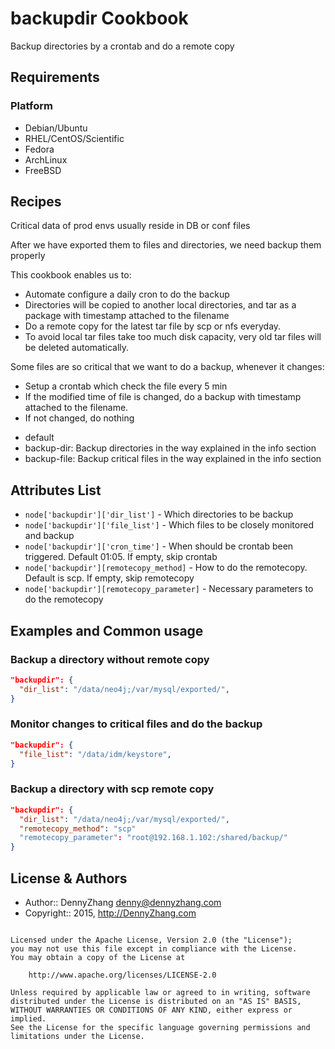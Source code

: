 backupdir Cookbook
================
Backup directories by a crontab and do a remote copy

Requirements
------------
### Platform
- Debian/Ubuntu
- RHEL/CentOS/Scientific
- Fedora
- ArchLinux
- FreeBSD

Recipes
-------
Critical data of prod envs usually reside in DB or conf files

After we have exported them to files and directories, we need backup them properly

This cookbook enables us to:

* Automate configure a daily cron to do the backup
* Directories will be copied to another local directories, and tar as a package with timestamp attached to the filename
* Do a remote copy for the latest tar file by scp or nfs everyday.
* To avoid local tar files take too much disk capacity, very old tar files will be deleted automatically.

Some files are so critical that we want to do a backup, whenever it changes:

* Setup a crontab which check the file every 5 min
* If the modified time of file is changed, do a backup with timestamp attached to the filename.
* If not changed, do nothing

- default
- backup-dir: Backup directories in the way explained in the info section
- backup-file: Backup critical files in the way explained in the info section

Attributes List
---------------

* `node['backupdir']['dir_list']` - Which directories to be backup
* `node['backupdir']['file_list']` - Which files to be closely monitored and backup
* `node['backupdir']['cron_time']` - When should be crontab been triggered. Default 01:05. If empty, skip crontab
* `node['backupdir'][remotecopy_method]` - How to do the remotecopy. Default is scp. If empty, skip remotecopy
* `node['backupdir'][remotecopy_parameter]` - Necessary parameters to do the remotecopy

Examples and Common usage
-------------------------
### Backup a directory without remote copy
```json
"backupdir": {
  "dir_list": "/data/neo4j;/var/mysql/exported/",
}
```

### Monitor changes to critical files and do the backup
```json
"backupdir": {
  "file_list": "/data/idm/keystore",
}
```

### Backup a directory with scp remote copy
```json
"backupdir": {
  "dir_list": "/data/neo4j;/var/mysql/exported/",
  "remotecopy_method": "scp"
  "remotecopy_parameter": "root@192.168.1.102:/shared/backup/"
}
```

License & Authors
-----------------
- Author:: DennyZhang <denny@dennyzhang.com>
- Copyright:: 2015, http://DennyZhang.com

```text

Licensed under the Apache License, Version 2.0 (the "License");
you may not use this file except in compliance with the License.
You may obtain a copy of the License at

    http://www.apache.org/licenses/LICENSE-2.0

Unless required by applicable law or agreed to in writing, software
distributed under the License is distributed on an "AS IS" BASIS,
WITHOUT WARRANTIES OR CONDITIONS OF ANY KIND, either express or implied.
See the License for the specific language governing permissions and
limitations under the License.
```
